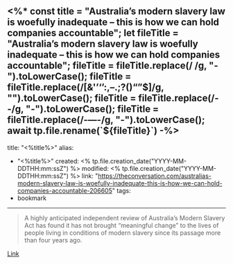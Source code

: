 <%*
const title = "Australia’s modern slavery law is woefully inadequate – this is how we can hold companies accountable";
let fileTitle = "Australia’s modern slavery law is woefully inadequate – this is how we can hold companies accountable";
fileTitle = fileTitle.replace(/ /g, "-").toLowerCase();
fileTitle = fileTitle.replace(/[&'’‘’:,–.;?()“”$]/g, "").toLowerCase();
fileTitle = fileTitle.replace(/--/g, "-").toLowerCase();
fileTitle = fileTitle.replace(/-—-/g, "-").toLowerCase();
await tp.file.rename(`${fileTitle}`)
-%>
---
title: "<%title%>"
alias:
- "<%title%>"
created: <% tp.file.creation_date("YYYY-MM-DDTHH:mm:ssZ") %>
modified: <% tp.file.creation_date("YYYY-MM-DDTHH:mm:ssZ") %>
link:  "https://theconversation.com/australias-modern-slavery-law-is-woefully-inadequate-this-is-how-we-can-hold-companies-accountable-206605"
tags:
- bookmark
---

> A highly anticipated independent review of Australia’s Modern Slavery Act has found it has not brought “meaningful change” to the lives of people living in conditions of modern slavery since its passage more than four years ago.

[Link](https://theconversation.com/australias-modern-slavery-law-is-woefully-inadequate-this-is-how-we-can-hold-companies-accountable-206605)
